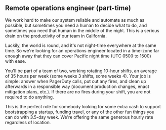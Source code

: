 ## Remote operations engineer (part-time)

We work hard to make our system reliable and automate as much as possible, but sometimes you need a human to decide what to do, and sometimes you need that human in the middle of the night. This is a serious drain on the productivity of our team in California.

Luckily, the world is round, and it's not night-time everywhere at the same time. So we're looking for an operations engineer located in a time-zone far enough away that they can cover Pacific night time (UTC 0500 to 1500) with ease.

You'll be part of a team of two, working rotating 10-hour shifts, an average of 35 hours per week (some weeks 3 shifts, some weeks 4). Your job is simple: answer when PagerDuty calls, put out any fires, and clean up afterwards in a responsible way (document production changes, enact mitigation plans, etc.). If there are no fires during your shift, you are not required to do anything.

This is the perfect role for somebody looking for some extra cash to support bootstrapping a startup, funding travel, or any of the other fun things you can do with 3.5-day week. We're offering the same generous hourly rate regardless of location. 
